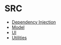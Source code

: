 # SRC

- [Dependency Injection](./DI/README.md)
- [Model](./Model/README.md)
- [UI](./UI/README.md)
- [Utilities](./Util/README.md)

